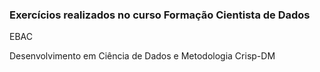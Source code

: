 ### Exercícios realizados no curso Formação Cientista de Dados

EBAC

Desenvolvimento em Ciência de Dados e Metodologia Crisp-DM
